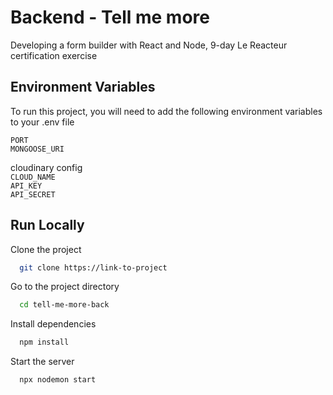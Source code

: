 # Backend - Tell me more

Developing a form builder with React and Node, 9-day Le Reacteur certification exercise

## Environment Variables

To run this project, you will need to add the following environment variables to your .env file

`PORT`  
`MONGOOSE_URI`

cloudinary config  
`CLOUD_NAME `  
`API_KEY`  
`API_SECRET`

## Run Locally

Clone the project

```bash
  git clone https://link-to-project
```

Go to the project directory

```bash
  cd tell-me-more-back
```

Install dependencies

```bash
  npm install
```

Start the server

```bash
  npx nodemon start
```
